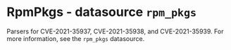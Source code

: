 RpmPkgs - datasource ``rpm_pkgs``
=================================

Parsers for CVE-2021-35937, CVE-2021-35938, and CVE-2021-35939.
For more information, see the ``rpm_pkgs`` datasource.